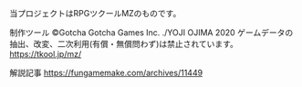 当プロジェクトはRPGツクールMZのものです。

制作ツール ©Gotcha Gotcha Games Inc. ./YOJI OJIMA 2020
ゲームデータの抽出、改変、二次利用(有償・無償問わず)は禁止されています。
https://tkool.jp/mz/

解説記事
https://fungamemake.com/archives/11449
